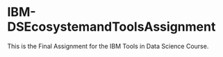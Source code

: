 # IBM-DSEcosystemandToolsAssignment
This is the Final Assignment for the IBM Tools in Data Science Course.


